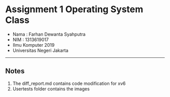 # Assignment 1 Operating System Class
* Nama : Farhan Dewanta Syahputra
* NIM  : 1313619017
* Ilmu Komputer 2019
* Universitas Negeri Jakarta

***
## Notes
1. The diff_report.md contains code modification for xv6
2. Usertests folder contains the images

